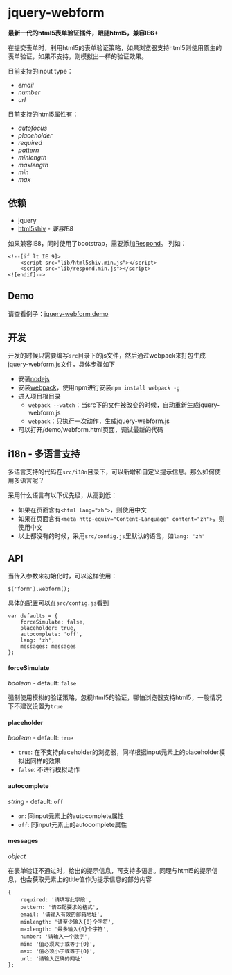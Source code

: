 jquery-webform
==========

**最新一代的html5表单验证插件，跟随html5，兼容IE6+**

在提交表单时，利用html5的表单验证策略，如果浏览器支持html5则使用原生的表单验证，如果不支持，则模拟出一样的验证效果。

目前支持的input type：

- *email*
- *number*
- *url*

目前支持的html5属性有：

- *autofocus*
- *placeholder*
- *required*
- *pattern*
- *minlength*
- *maxlength*
- *min*
- *max*

## 依赖

- jquery
- [html5shiv](https://github.com/aFarkas/html5shiv) - *兼容IE8*

如果兼容IE8，同时使用了bootstrap，需要添加[Respond](https://github.com/scottjehl/Respond)。
列如：
```
<!--[if lt IE 9]>
    <script src="lib/html5shiv.min.js"></script>
    <script src="lib/respond.min.js"></script>
<![endif]-->
```


## Demo

请查看例子：[jquery-webform demo](http://htmlpreview.github.io/?https://github.com/silvajs/jquery-webform/blob/master/demo/index.html)


## 开发

开发的时候只需要编写`src`目录下的js文件，然后通过webpack来打包生成jquery-webform.js文件，具体步骤如下

- 安装[nodejs](https://nodejs.org/)
- 安装[webpack](http://webpack.github.io)，使用npm进行安装`npm install webpack -g`
- 进入项目根目录
    - `webpack --watch`：当src下的文件被改变的时候，自动重新生成jquery-webform.js
    - `webpack`：只执行一次动作，生成jquery-webform.js
- 可以打开/demo/webform.html页面，调试最新的代码


## i18n - 多语言支持

多语言支持的代码在`src/i18n`目录下，可以新增和自定义提示信息。那么如何使用多语言呢？

采用什么语言有以下优先级，从高到低：

- 如果在页面含有`<html lang="zh">`，则使用中文
- 如果在页面含有`<meta http-equiv="Content-Language" content="zh">`，则使用中文
- 以上都没有的时候，采用`src/config.js`里默认的语言，如`lang: 'zh'`


## API

当传入参数来初始化时，可以这样使用：

```
$('form').webform();
```

具体的配置可以在`src/config.js`看到

```
var defaults = {
    forceSimulate: false,
    placeholder: true,
    autocomplete: 'off',
    lang: 'zh',
    messages: messages
};
```

#### forceSimulate
*boolean* - default: `false`

强制使用模拟的验证策略，忽视html5的验证，哪怕浏览器支持html5，一般情况下不建议设置为`true`

#### placeholder
*boolean* - default: `true`

- `true`: 在不支持placeholder的浏览器，同样根据input元素上的placeholder模拟出同样的效果
- `false`: 不进行模拟动作

#### autocomplete
*string* - default: `off`

- `on`: 同input元素上的autocomplete属性
- `off`: 同input元素上的autocomplete属性

#### messages
*object*

在表单验证不通过时，给出的提示信息，可支持多语言。同理与html5的提示信息，也会获取元素上的title值作为提示信息的部分内容

```
{
    required: '请填写此字段',
    pattern: '请匹配要求的格式',
    email: '请输入有效的邮箱地址',
    minlength: '请至少输入{0}个字符',
    maxlength: '最多输入{0}个字符',
    number: '请输入一个数字',
    min: '值必须大于或等于{0}',
    max: '值必须小于或等于{0}',
    url: '请输入正确的网址'
};
```

